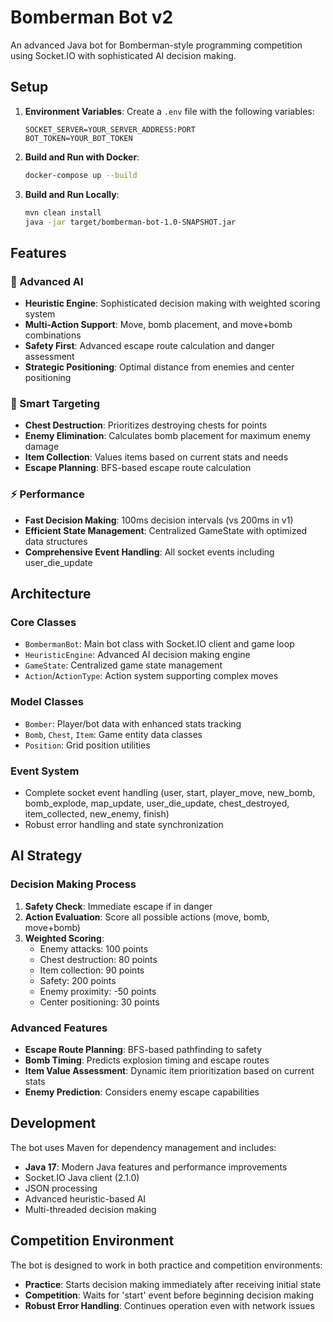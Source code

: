 # Bomberman Bot v2

An advanced Java bot for Bomberman-style programming competition using Socket.IO with sophisticated AI decision making.

## Setup

1. **Environment Variables**: Create a `.env` file with the following variables:
   ```
   SOCKET_SERVER=YOUR_SERVER_ADDRESS:PORT
   BOT_TOKEN=YOUR_BOT_TOKEN
   ```

2. **Build and Run with Docker**:
   ```bash
   docker-compose up --build
   ```

3. **Build and Run Locally**:
   ```bash
   mvn clean install
   java -jar target/bomberman-bot-1.0-SNAPSHOT.jar
   ```

## Features

### 🧠 Advanced AI
- **Heuristic Engine**: Sophisticated decision making with weighted scoring system
- **Multi-Action Support**: Move, bomb placement, and move+bomb combinations
- **Safety First**: Advanced escape route calculation and danger assessment
- **Strategic Positioning**: Optimal distance from enemies and center positioning

### 🎯 Smart Targeting
- **Chest Destruction**: Prioritizes destroying chests for points
- **Enemy Elimination**: Calculates bomb placement for maximum enemy damage
- **Item Collection**: Values items based on current stats and needs
- **Escape Planning**: BFS-based escape route calculation

### ⚡ Performance
- **Fast Decision Making**: 100ms decision intervals (vs 200ms in v1)
- **Efficient State Management**: Centralized GameState with optimized data structures
- **Comprehensive Event Handling**: All socket events including user_die_update

## Architecture

### Core Classes
- `BombermanBot`: Main bot class with Socket.IO client and game loop
- `HeuristicEngine`: Advanced AI decision making engine
- `GameState`: Centralized game state management
- `Action`/`ActionType`: Action system supporting complex moves

### Model Classes
- `Bomber`: Player/bot data with enhanced stats tracking
- `Bomb`, `Chest`, `Item`: Game entity data classes
- `Position`: Grid position utilities

### Event System
- Complete socket event handling (user, start, player_move, new_bomb, bomb_explode, map_update, user_die_update, chest_destroyed, item_collected, new_enemy, finish)
- Robust error handling and state synchronization

## AI Strategy

### Decision Making Process
1. **Safety Check**: Immediate escape if in danger
2. **Action Evaluation**: Score all possible actions (move, bomb, move+bomb)
3. **Weighted Scoring**: 
   - Enemy attacks: 100 points
   - Chest destruction: 80 points
   - Item collection: 90 points
   - Safety: 200 points
   - Enemy proximity: -50 points
   - Center positioning: 30 points

### Advanced Features
- **Escape Route Planning**: BFS-based pathfinding to safety
- **Bomb Timing**: Predicts explosion timing and escape routes
- **Item Value Assessment**: Dynamic item prioritization based on current stats
- **Enemy Prediction**: Considers enemy escape capabilities

## Development

The bot uses Maven for dependency management and includes:
- **Java 17**: Modern Java features and performance improvements
- Socket.IO Java client (2.1.0)
- JSON processing
- Advanced heuristic-based AI
- Multi-threaded decision making

## Competition Environment

The bot is designed to work in both practice and competition environments:
- **Practice**: Starts decision making immediately after receiving initial state
- **Competition**: Waits for 'start' event before beginning decision making
- **Robust Error Handling**: Continues operation even with network issues

